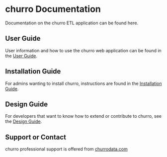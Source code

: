 # churro Documentation

Documentation on the churro ETL application can be found here.

## User Guide

User information and how to use the churro web application can be found in the [User Guide](https://churrodata.github.io/churro/user-guide.md).

## Installation Guide

For admins wanting to install churro, instructions are found in the [Installation Guide](https://churrodata.github.io/churro/installation-guide.md).


## Design Guide

For developers that want to know how to extend or contribute to churro, see the [Design Guide](https://churrodata.github.io/churro/design-guide.md).


## Support or Contact

churro professional support is offered from [churrodata.com](https://churrodata.com/)
